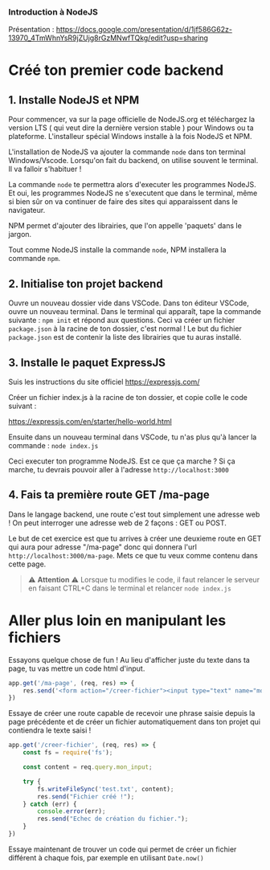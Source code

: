 ### Introduction à NodeJS

Présentation : https://docs.google.com/presentation/d/1jf586G62z-13970_4TmWhnYsR9jZUjg8rGzMNwfTQkg/edit?usp=sharing

# Créé ton premier code backend

## 1. Installe NodeJS et NPM

Pour commencer, va sur la page officielle de NodeJS.org et téléchargez la version LTS ( qui veut dire la dernière version stable ) pour Windows ou ta plateforme.
L'installeur spécial Windows installe à la fois NodeJS et NPM.

L'installation de NodeJS va ajouter la commande `node` dans ton terminal Windows/Vscode. 
Lorsqu'on fait du backend, on utilise souvent le terminal. Il va falloir s'habituer ! 

La commande `node` te permettra alors d'executer les programmes NodeJS. Et oui, les programmes NodeJS ne s'executent que dans le terminal, même si bien sûr on va continuer de faire des sites qui apparaissent dans le navigateur. 

NPM permet d'ajouter des librairies, que l'on appelle 'paquets' dans le jargon. 

Tout comme NodeJS installe la commande `node`, NPM installera la commande `npm`.

## 2. Initialise ton projet backend

Ouvre un nouveau dossier vide dans VSCode.
Dans ton éditeur VSCode, ouvre un nouveau terminal.
Dans le terminal qui apparaît, tape la commande suivante : `npm init` et répond aux questions.
Ceci va créer un fichier `package.json` à la racine de ton dossier, c'est normal ! 
Le but du fichier `package.json` est de contenir la liste des librairies que tu auras installé.

## 3. Installe le paquet ExpressJS

Suis les instructions du site officiel https://expressjs.com/

Créer un fichier index.js à la racine de ton dossier, et copie colle le code suivant : 

https://expressjs.com/en/starter/hello-world.html

Ensuite dans un nouveau terminal dans VSCode, tu n'as plus qu'à lancer la commande : 
`node index.js`

Ceci executer ton programme NodeJS. Est ce que ça marche ? 
Si ça marche, tu devrais pouvoir aller à l'adresse `http://localhost:3000`


## 4. Fais ta première route GET /ma-page

Dans le langage backend, une route c'est tout simplement une adresse web ! 
On peut interroger une adresse web de 2 façons : GET ou POST.

Le but de cet exercice est que tu arrives à créer une deuxieme route en GET qui aura pour adresse
"/ma-page" donc qui donnera l'url `http://localhost:3000/ma-page`.
Mets ce que tu veux comme contenu dans cette page.

> ⚠️ **Attention** ⚠️
> Lorsque tu modifies le code, il faut relancer le serveur en faisant CTRL+C dans le terminal et relancer `node index.js` 


# Aller plus loin en manipulant les fichiers

Essayons quelque chose de fun ! 
Au lieu d'afficher juste du texte dans ta page, tu vas mettre un code html d'input.

```js
app.get('/ma-page', (req, res) => {
    res.send('<form action="/creer-fichier"><input type="text" name="mon_input"></form>')
})
```


Essaye de créer une route capable de recevoir une phrase saisie depuis la page précédente et de créer un fichier automatiquement dans ton projet qui contiendra le texte saisi ! 

```js
app.get('/creer-fichier', (req, res) => {
    const fs = require('fs');

    const content = req.query.mon_input;

    try {
        fs.writeFileSync('test.txt', content);
        res.send("Fichier créé !");
    } catch (err) {
        console.error(err);
        res.send("Echec de création du fichier.");
    }
})
```

Essaye maintenant de trouver un code qui permet de créer un fichier différent à chaque fois, par exemple en utilisant `Date.now()` 
